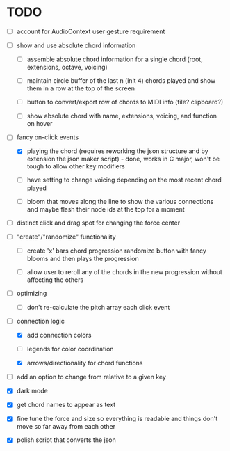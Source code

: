 # TODO

- [ ] account for AudioContext user gesture requirement

- [ ] show and use absolute chord information

  - [ ] assemble absolute chord information for a single chord (root, extensions, octave, voicing)

  - [ ] maintain circle buffer of the last n (init 4) chords played and show them in a row at the top of the screen

  - [ ] button to convert/export row of chords to MIDI info (file? clipboard?)

  - [ ] show absolute chord with name, extensions, voicing, and function on hover

- [ ] fancy on-click events

  - [x] playing the chord (requires reworking the json structure and by extension the json maker script) - done, works in C major, won't be tough to allow other key modifiers
  
  - [ ] have setting to change voicing depending on the most recent chord played

  - [ ] bloom that moves along the line to show the various connections and maybe flash their node ids at the top for a moment

- [ ] distinct click and drag spot for changing the force center

- [ ] "create"/"randomize" functionality

  - [ ] create 'x' bars chord progression randomize button with fancy blooms and then plays the progression

  - [ ] allow user to reroll any of the chords in the new progression without affecting the others

- [ ] optimizing

  - [ ] don't re-calculate the pitch array each click event

- [ ] connection logic

  - [x] add connection colors

  - [ ] legends for color coordination

  - [x] arrows/directionality for chord functions

- [ ] add an option to change from relative to a given key

- [x] dark mode

- [x] get chord names to appear as text

- [x] fine tune the force and size so everything is readable and things don't move so far away from each other

- [x] polish script that converts the json
